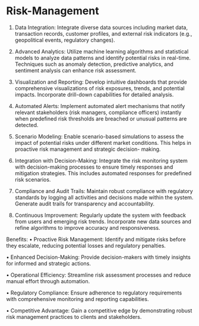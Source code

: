 # Risk-Management




1. Data Integration: Integrate diverse data sources including market data, transaction records,
customer profiles, and external risk indicators (e.g., geopolitical events, regulatory changes).

2. Advanced Analytics: Utilize machine learning algorithms and statistical models to analyze data
patterns and identify potential risks in real-time. Techniques such as anomaly detection, predictive
analytics, and sentiment analysis can enhance risk assessment.

3. Visualization and Reporting: Develop intuitive dashboards that provide comprehensive
visualizations of risk exposures, trends, and potential impacts. Incorporate drill-down capabilities
for detailed analysis.

4. Automated Alerts: Implement automated alert mechanisms that notify relevant stakeholders (risk
managers, compliance officers) instantly when predefined risk thresholds are breached or unusual
patterns are detected.

5. Scenario Modeling: Enable scenario-based simulations to assess the impact of potential risks
under different market conditions. This helps in proactive risk management and strategic decision-
making.

6. Integration with Decision-Making: Integrate the risk monitoring system with decision-making
processes to ensure timely responses and mitigation strategies. This includes automated responses
for predefined risk scenarios.

7. Compliance and Audit Trails: Maintain robust compliance with regulatory standards by logging all
activities and decisions made within the system. Generate audit trails for transparency and
accountability.

8. Continuous Improvement: Regularly update the system with feedback from users and emerging
risk trends. Incorporate new data sources and refine algorithms to improve accuracy and
responsiveness.



Benefits:
•   Proactive Risk Management: Identify and mitigate risks before they escalate, reducing potential
losses and regulatory penalties.

•   Enhanced Decision-Making: Provide decision-makers with timely insights for informed and
strategic actions.

•   Operational Efficiency: Streamline risk assessment processes and reduce manual effort through
automation.

•    Regulatory Compliance: Ensure adherence to regulatory requirements with comprehensive
monitoring and reporting capabilities.

•  Competitive Advantage: Gain a competitive edge by demonstrating robust risk management
practices to clients and stakeholders.
